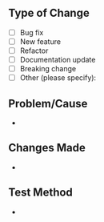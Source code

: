 ## Type of Change

<!-- Select one or more options that apply. -->

- [ ] Bug fix
- [ ] New feature
- [ ] Refactor
- [ ] Documentation update
- [ ] Breaking change
- [ ] Other (please specify):

## Problem/Cause

-

## Changes Made

-

## Test Method

-
